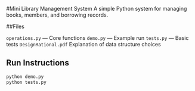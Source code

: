 #Mini Library Management System
A simple Python system for managing books, members, and borrowing records.

##Files

`operations.py` — Core functions 
`demo.py` — Example run
`tests.py` — Basic tests
`DesignRational.pdf` Explanation of data structure choices

## Run Instructions
```bash
python demo.py
python tests.py
